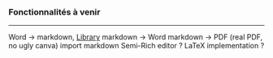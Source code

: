 ### Fonctionnalités à venir
---
Word -> markdown, [Library](https://github.com/mwilliamson/mammoth.js/)
markdown -> Word
markdown -> PDF (real PDF, no ugly canva)
import markdown
Semi-Rich editor ?
LaTeX implementation ?
